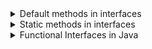<details>
<summary>Default methods in interfaces</summary>

## Default methods in interfaces

Learn what default methods in interfaces are and why they were introduced in Java 8.

The following topics are covered:
- Default methods
- Syntax of default methods
- How to resolve issues raised due to the default method

### What are default methods?

Before Java 8, we could only declare abstract methods in an interface. However, Java 8 introduced the concept of default methods. Default methods are methods that can have a body. The most important use of default methods in interfaces is to provide additional functionality to a given type without breaking down the implementing classes.

Before Java 8, if a new method was introduced in an interface then all the implementing classes used to break. We would need to provide the implementation of that method in all the implementing classes.

However, sometimes methods have only single implementation and there is no need to provide their implementation in each class. In that case, we can declare that method as a default in the interface and provide its implementation in the interface itself.

### Syntax of default methods

Let’s understand the syntax of default methods through an example. Here, we have an interface with one abstract and one default method:

```java
public interface AnInterface {
    
    void abstractMethod();
    
    default void defaultMethod() {
        System.out.println("Executing defaultMethod...");
    }
    
}
```

Now create a class which implements the `AnInterface` interface.

```java
public class AnInstance implements AnInterface {

    @Override
    public void abstractMethod() {
        System.out.println("Executing abstractMethod...");
    }

    public static void main(String[] args) {
        AnInstance anInstance = new AnInstance();
        anInstance.abstractMethod();
        anInstance.defaultMethod();
    }

}
```

As shown above, the class needs to implement only the abstract method. When we call the default method, the code defined in the interface is executed.

### How to resolve issues raised due to the default method

Although default methods are very good additions to Java and make developing a lot easier, they have one caveat that needs to be considered while coding.

To see this caveat, Let’s look at an example. Here, we have two interfaces with a default method of the same name, i.e., printSomething().

#### InterfaceA:

```java
public interface InterfaceA {
    default void printSomething() {
        System.out.println("I am inside `InterfaceA`");
    }
}
```

#### InterfaceB

```java
public interface InterfaceB {
    default void printSomething() {
        System.out.println("I am inside `InterfaceB`");
    }
}
```

Now we will define a Main class that will implement both these interfaces. Before we proceed further I would like you to think about below questions:
1. Do we need to implement the `printSomething()` method in the Main class? Will the class compile if we don’t?
2. If some class calls the printSomething() method from the object of Main class then which implementation will be called? Will it call the method defined in `InterfaceA` or `InterfaceB`?

Create the `Main` class that will implement both the interfaces.

#### Main.java

```java
public class Main implements InterfaceA, InterfaceB {

}
```

The above class will not compile because of the "**Diamond problem**" in Java.

#### Terminal output

```
Main.java:1: error: class Main inherits unrelated defaults for printSomething() from types InterfaceA and InterfaceB
public class Main implements InterfaceA, InterfaceB {
       ^
1 error
```

To resolve the compilation issue, we will have to implement the `printSomething()` method as shown below:

#### Main.java

```java
public class Main implements InterfaceA, InterfaceB {

    @Override
    public void printSomething() {

        // Option 1 -> Provide our own implementation.
        System.out.println("I am inside Main class");

        // Option 2 -> Use existing implementation from InterfaceA or InterfaceB or both.
        InterfaceA.super.printSomething();
        InterfaceB.super.printSomething();
    }

    public static void main(String[] args) {
        Main main = new Main();
        main.printSomething();
    }
}
```

#### Terminal output

```
I am inside Main class
I am inside `InterfaceA`
I am inside `InterfaceB`
```

Just as with regular interfaces, extending different functional interfaces with the same default method can be problematic for the reasons described above.

Adding too many default methods to an interface is not a very good architectural decision. It should be considered a compromise, only to be used when required for upgrading existing interfaces without breaking backward compatibility.

To summarize, default methods in functional interfaces should not be overused. 

</details>

<details>
<summary>Static methods in interfaces</summary>

## Static methods in interfaces

Explains static methods in interfaces and why they were introduced in Java 8.

The following topics are covered:
- What are static methods in interfaces?

### What are static methods in interfaces?

The static methods in interfaces are similar to default methods but the only difference is that you can't override them. Now, why do we need static methods in interfaces if we already have default methods?

Suppose you want to provide some implementation in your interface and you don't want this implementation to be overridden in the implementing class, then you can declare the method as static.

In the below example, we'll define a `AnInterface` interface with a static method called staticMethod().

```java
public interface AnInterface {
    static void staticMethod(){
        System.out.println("This is a static method...");
    }
}
```

Declare a class `AnInstance` which implements the `AnInterface` interface.

```java
public class AnInstance implements AnInterface {

    @Override
    public void staticMethod() {
        System.out.println("This is a static method...");
    }

    public static void main(String[] args) {
        AnInstance anInstance = new AnInstance();
        anInstance.staticMethod();
    }

}
```

In the above interface, we get a compilation error in the `AnInstance` class because a static method cannot be overridden.

```
AnInstance.java:3: error: method does not override or implement a method from a supertype
    @Override
    ^
1 error
```

Also, since a static method is hidden, we can’t call it from the object of the implementing class. The below code will also not compile:

#### AnInterface.java

```java
public interface AnInterface {
    static void staticMethod() {
        System.out.println("This is a static method...");
    }
}
```

#### AnInstance.java

```java
public class AnInstance implements AnInterface {
    public static void main(String[] args) {
        AnInstance anInstance = new AnInstance();
        anInstance.staticMethod();  // This will not compile.
    }
}
```

#### Terminal output

```
AnInstance.java:6: error: cannot find symbol
        anInstance.staticMethod();  // This will not compile.
           ^
  symbol:   method staticMethod()
  location: variable anInstance of type AnInstance
1 error
```

The below class will compile because we are calling the static method that is defined in the interface from the interface reference.

#### AnInterface.java

```java
public interface AnInterface {
    static void staticMethod() {
        System.out.println("This is a static method...");
    }
}
```

#### AnInstance.java

```java
public class AnInstance implements AnInterface {
    public static void main(String[] args) {
        AnInstance anInstance = new AnInstance();  // Can't use this instance to call the interface's static method.
        AnInterface.staticMethod(); // This will compile.
    }
}
```

#### Terminal output

```
This is a static method...
```

</details>

<details>
<summary>Functional Interfaces in Java</summary>

## Functional Interfaces in Java

Explains the concept of functional interfaces which were introduced in Java 8.

The following topics are covered:
- What are functional interfaces?
- What is the `@FunctionalInterface` annotation?

### What are functional interfaces?

An interface that has a **single abstract method** is called a *functional interface*.

While an interface can have one or more default methods, it should have only **one abstract method** to be called a functional interface.

Java 8 has defined the `java.util.function` package, containing lots of functional interfaces. Some of the functional interfaces defined in Java 8 are **Predicate**, **Consumer**, **Supplier**, **Function**, etc.

The functional interface is used by **lambda expressions**.

### What is the `@FunctionalInterface` annotation?

Any interface that has only one abstract method can be annotated with the `@FunctionalInterface` annotation.

This is *not mandatory*, but if an interface *is* annotated with the `@FunctionalInterface` annotation and someone tries to add another abstract method to the interface, then the compiler will throw an error. Below is an example of a functional interface.

```java
@FunctionalInterface
public interface Functional {
    void doSomething();

    default void foo() {
        System.out.println("foo");
    }
}
```

If we try to add one more abstract method in the above interface, the compiler shows an error. If an interface is annotated with `@FunctionalInterface` annotation but does not contain even a single abstract method, then also the compiler will complain.

### Avoid overloading methods with functional interfaces as parameters

Methods should have different names to avoid collisions.

```java
public interface Processor {
    String process(Callable<String> c) throws Exception;
    String process(Supplier<String> s);
}

public class ProcessorImpl implements Processor {
    @Override
    public String process(Callable<String> c) throws Exception {
        // implementation details
    }

    @Override
    public String process(Supplier<String> s) {
        // implementation details
    }
}
```

At first glance this seems reasonable, but any attempt to execute either of the `ProcessorImpl`'s methods:

```java
String result = processor.process(() -> "abc");
```

Ends with an error with the following message:

```
reference to process is ambiguous
both method process(java.util.concurrent.Callable<java.lang.String>) 
in com.squidmin.interfaces.ProcessorImpl 
and method process(java.util.function.Supplier<java.lang.String>) 
in com.squidmin.interfaces.ProcessorImpl match
```

To solve this problem, we have two options. The first option is to use methods with different names:

```java
String processWithCallable(Callable<String> c) throws Exception;

String processWithSupplier(Supplier<String> s);
```

The second option is to perform casting manually, which is not preferred:

```java
String result = processor.process((Supplier<String>) () -> "abc");
```

</details>